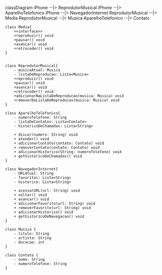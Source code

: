 classDiagram
    iPhone --|> ReprodutorMusical
    iPhone --|> AparelhoTelefonico
    iPhone --|> NavegadorInternet
    ReprodutorMusical --|> Media
    ReprodutorMusical --|> Musica
    AparelhoTelefonico --|> Contato

    class Media{
        <<interface>>
        +reproduzir() void
        +pausar() void
        +avancar() void
        +retroceder() void 
    }

    
    class ReprodutorMusical{
        - musicaAtual: Musica
        - listaDeReproducao: Lista<Musica>
        +reproduzir() void
        +pausar() void
        +avancar() void
        +retroceder() void
        +adicionarNaListaDeReproducao(musica: Musica) void
        +removerDaListaDeReproducao(musica: Musica) void      
    }

    class AparelhoTelefonico{
        - numeroTelefone: String
        - listaDeContatos: Lista<Contato>
        - historicoDeChamadas: Lista<String>

        + discar(numero: String) void
        + atender() void
        + adicionarContato(contato: Contato) void
        + removerContato(contato: Contato) void
        + adicionarHistorico(String: numeroTelefone) void
        + gethistoricoDeChamadas() void
    }

    class NavegadorInternet{
        - URLAtual: String
        - favoritos: Lista<String>
        - historico: Lista<String>

        + acessarURL(url: String) void
        + voltar() void
        + avancar() void
        + adicionarFavorito(url: String) void
        + removerFavorito(url: String) void 
        + adicionarHistorico() void
        + gethistoricoDeNavegacao() void
    }

    class Musica {
        - titulo: String
        - artista: String
        - duracao: int
    }

    class Contato {
        - nome: String
        - numeroTelefone: String
    }
